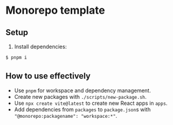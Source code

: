 # Monorepo template

## Setup

1. Install dependencies:

```sh
$ pnpm i
```

## How to use effectively

* Use `pnpm` for workspace and dependency management.
* Create new packages with `./scripts/new-package.sh`.
* Use `npx create vite@latest` to create new React apps in `apps`.
* Add dependencies from `packages` to `package.json`s with `"@monorepo:packagename": "workspace:*"`.